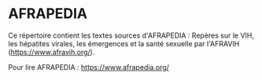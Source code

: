# AFRAPEDIA

Ce répertoire contient les textes sources d'AFRAPEDIA : Repères sur le VIH, les hépatites virales, les émergences et la santé sexuelle par l'AFRAVIH (<https://www.afravih.org/>).

Pour lire AFRAPEDIA : <https://www.afrapedia.org/>

